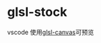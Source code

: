 # glsl-stock

vscode 使用[glsl-canvas](https://marketplace.visualstudio.com/items?itemName=circledev.glsl-canvas)可预览
